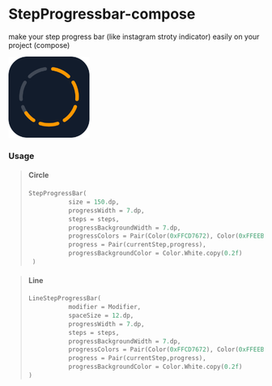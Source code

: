 # StepProgressbar-compose
make your step progress bar (like instagram stroty indicator) easily on your project (compose)

<img src="https://github.com/SudoDios/StepProgressbar/blob/master/app/src/main/ic_launcher-playstore.png" alt="drawing" width="160"/>

### Usage

> #### Circle
> ```kotlin
> StepProgressBar(
>            size = 150.dp,
>            progressWidth = 7.dp,
>            steps = steps,
>            progressBackgroundWidth = 7.dp,
>            progressColors = Pair(Color(0xFFCD7672), Color(0xFFEEB462)),
>            progress = Pair(currentStep,progress),
>            progressBackgroundColor = Color.White.copy(0.2f)
>  )
> ```

> #### Line
> ```kotlin
> LineStepProgressBar(
>            modifier = Modifier,
>            spaceSize = 12.dp,
>            progressWidth = 7.dp,
>            steps = steps,
>            progressBackgroundWidth = 7.dp,
>            progressColors = Pair(Color(0xFFCD7672), Color(0xFFEEB462)),
>            progress = Pair(currentStep,progress),
>            progressBackgroundColor = Color.White.copy(0.2f)
> )
> ```

